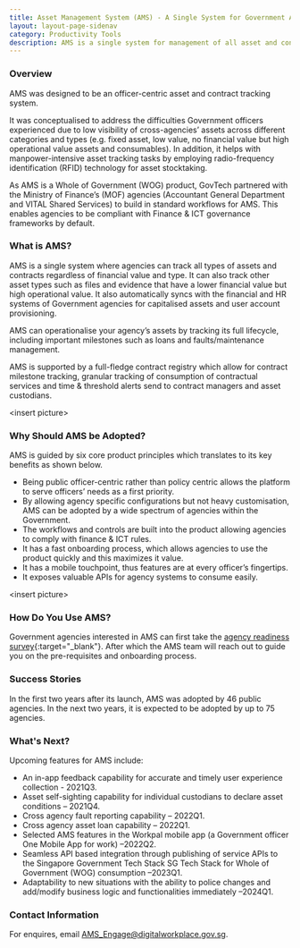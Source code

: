 ```yaml
---
title: Asset Management System (AMS) - A Single System for Government Asset & Contract Management 
layout: layout-page-sidenav
category: Productivity Tools
description: AMS is a single system for management of all asset and contract types in the Government.
---
```


### Overview

AMS was designed to be an officer-centric asset and contract tracking system.

It was conceptualised to address the difficulties Government officers experienced due to low visibility of cross-agencies’ assets across different categories and types (e.g. fixed asset, low value, no financial value but high operational value assets and consumables). In addition, it helps with manpower-intensive asset tracking tasks by employing radio-frequency identification (RFID) technology for asset stocktaking.

As AMS is a Whole of Government (WOG) product, GovTech partnered with the Ministry of Finance’s (MOF) agencies (Accountant General Department and VITAL Shared Services) to build in standard workflows for AMS. This enables agencies to be compliant with Finance & ICT governance frameworks by default.

### What is AMS?

AMS is a single system where agencies can track all types of assets and contracts regardless of financial value and type. It can also track other asset types such as files and evidence that have a lower financial value but high operational value. It also automatically syncs with the financial and HR systems of Government agencies for capitalised assets and user account provisioning. 

AMS can operationalise your agency’s assets by tracking its full lifecycle, including important milestones such as loans and faults/maintenance management. 

AMS is supported by a full-fledge contract registry which allow for contract milestone tracking, granular tracking of consumption of contractual services and time & threshold alerts send to contract managers and asset custodians.

\<insert picture\>
  
### Why Should AMS be Adopted?

AMS is guided by six core product principles which translates to its key benefits as shown below.

- Being public officer-centric rather than policy centric allows the platform to serve officers’ needs as a first priority.  
- By allowing agency specific configurations but not heavy customisation, AMS can be adopted by a wide spectrum of agencies within the Government.
- The workflows and controls are built into the product allowing agencies to comply with finance & ICT rules.
- It has a fast onboarding process, which allows agencies to use the product quickly and this maximizes it value.
- It has a mobile touchpoint, thus features are at every officer’s fingertips.
- It exposes valuable APIs for agency systems to consume easily.
  
\<insert picture\>

### How Do You Use AMS?

Government agencies interested in AMS can first take the [agency readiness survey](https://go.gov.sg/amsreadysurvey){:target="_blank"}. After which the AMS team will reach out to guide you on the pre-requisites and onboarding process.

### Success Stories

In the first two years after its launch, AMS was adopted by 46 public agencies. In the next two years, it is expected to be adopted by up to 75 agencies.

### What's Next?

Upcoming features for AMS include:

- An in-app feedback capability for accurate and timely user experience collection - 2021Q3.
- Asset self-sighting capability for individual custodians to declare asset conditions – 2021Q4.
- Cross agency fault reporting capability – 2022Q1.
- Cross agency asset loan capability – 2022Q1.
- Selected AMS features in the Workpal mobile app (a Government officer One Mobile App for work) –2022Q2.
- Seamless API based integration through publishing of service APIs to the Singapore Government Tech Stack SG Tech Stack for Whole of Government (WOG) consumption –2023Q1.
- Adaptability to new situations with the ability to police changes and add/modify business logic and functionalities immediately –2024Q1.

### Contact Information

For enquires, email <AMS_Engage@digitalworkplace.gov.sg>.
